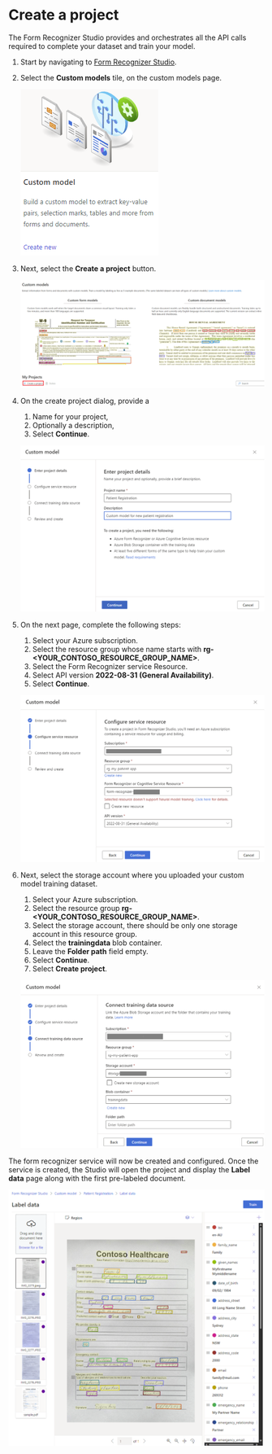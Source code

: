 # Create a project

The Form Recognizer Studio provides and orchestrates all the API calls required to complete your dataset and train your model.

1. Start by navigating to [Form Recognizer Studio](https://formrecognizer.appliedai.azure.com/studio).

1. Select the **Custom models** tile, on the custom models page.

    ![The image shows the custom models tile](img/custom_models_tile.png)

1. Next, select the **Create a project** button.

    ![The image shows creating a new project](./img/studio-create-project.png)

1. On the create project dialog, provide a
    1. Name for your project,
    1. Optionally a description,
    1. Select **Continue**.

    ![The image shows how to enter project details](./img/new_project_wizard.png)

1. On the next page, complete the following steps:

    1. Select your Azure subscription.
    1. Select the resource group whose name starts with **rg-<YOUR_CONTOSO_RESOURCE_GROUP_NAME>**.
    1. Select the Form Recognizer service Resource.
    1. Select API version **2022-08-31 (General Availability)**.
    1. Select **Continue**.

    ![Select the Form Recognizer resource](./img/create-service-resources.png)

1. Next, select the storage account where you uploaded your custom model training dataset.

    1. Select your Azure subscription.
    1. Select the resource group **rg-<YOUR_CONTOSO_RESOURCE_GROUP_NAME>**.
    1. Select the storage account, there should be only one storage account in this resource group.
    1. Select the **trainingdata** blob container.
    1. Leave the **Folder path** field empty.
    1. Select **Continue**.
    1. Select **Create project**.

    ![The image shows how to select the training data source](./img/connect_training_data_source.png)

The form recognizer service will now be created and configured. Once the service is created, the Studio will open the project and display the **Label data** page along with the first pre-labeled document.

![The image shows the first form](./img/first_pre_labeled_form.png)
